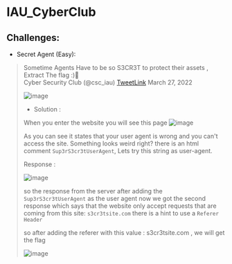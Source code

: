 # IAU_CyberClub

## Challenges:

- Secret Agent (Easy):

<blockquote class="twitter-tweet"><p lang="en" dir="ltr">Sometime Agents Have to be so S3CR3T to protect their assets ,<br>Extract The flag :)🚩 <br> Cyber Security Club (@csc_iau) <a href="https://twitter.com/csc_iau/status/1508043937478553605?ref_src=twsrc%5Etfw">TweetLink</a> March 27, 2022</blackquote>
  
  ![image](https://user-images.githubusercontent.com/76697978/160460004-444cfa2a-5905-449e-9cb7-6cffdf3f85bd.png)
  
  
- Solution :

When you enter the website you will see this page 
![image](https://user-images.githubusercontent.com/76697978/160460704-892fb1b5-f2fa-4cb2-a5a2-930cd2021cd8.png)

As you can see it states that your user agent is wrong and you can't access the site.
Something looks weird right? there is an html comment `Sup3rS3cr3tUserAgent`, Lets try this string as user-agent.

Response :

![image](https://user-images.githubusercontent.com/76697978/160462284-b64cf6bd-74f6-4c0e-8bb3-cdd37ac9c3bc.png)

so the response from the server after adding the `Sup3rS3cr3tUserAgent` as the user agent now we got the second response which
says that the website only accept requests that are coming from this site: `s3cr3tsite.com` there is a hint to use a `Referer Header` 

so after adding the referer with this value : s3cr3tsite.com , we will get the flag

![image](https://user-images.githubusercontent.com/76697978/160463804-316e62fc-2b77-4b92-930b-2675aef4a93e.png)
